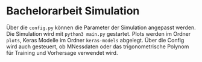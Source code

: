 # Bachelorarbeit Simulation

Über die `config.py` können die Parameter der Simulation angepasst werden. Die Simulation wird mit `python3 main.py` gestartet. Plots werden im Ordner `plots`, Keras Modelle im Ordner `keras-models` abgelegt. Über die Config wird auch gesteuert, ob MNessdaten oder das trigonometrische Polynom für Training und Vorhersage verwendet wird. 